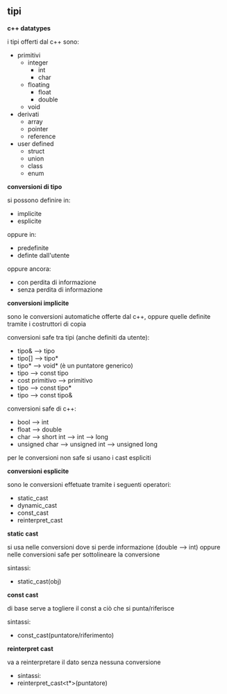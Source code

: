 ## tipi

**c++ datatypes**

i tipi offerti dal c++ sono:
* primitivi
    * integer
        * int
        * char
    * floating
        * float
        * double
    * void
* derivati
    * array
    * pointer
    * reference
* user defined
    * struct
    * union
    * class
    * enum

**conversioni di tipo**

si possono definire in:
* implicite
* esplicite

oppure in:
* predefinite
* definte dall'utente

oppure ancora:
* con perdita di informazione
* senza perdita di informazione

**conversioni implicite**

sono le conversioni automatiche offerte dal c++, oppure quelle definite tramite i costruttori di copia

conversioni safe tra tipi (anche definiti da utente):
* tipo& --> tipo
* tipo[] --> tipo*
* tipo* --> void* (è un puntatore generico)
* tipo --> const tipo
* cost primitivo --> primitivo
* tipo --> const tipo*
* tipo --> const tipo&

conversioni safe di c++:
* bool --> int
* float --> double
* char --> short int --> int --> long
* unsigned char --> unsigned int --> unsigned long

per le conversioni non safe si usano i cast espliciti

**conversioni esplicite**

sono le conversioni effetuate tramite i seguenti operatori:
* static_cast
* dynamic_cast
* const_cast
* reinterpret_cast

**static cast**

si usa nelle conversioni dove si perde informazione (double --> int) oppure nelle conversioni safe per sottolineare la conversione

sintassi:
* static_cast<t>(obj)

**const cast**

di base serve a togliere il const a ciò che si punta/riferisce

sintassi:
* const_cast<t>(puntatore/riferimento)

**reinterpret cast**

va a reinterpretare il dato senza nessuna conversione

* sintassi:
* reinterpret_cast<t*>(puntatore)

